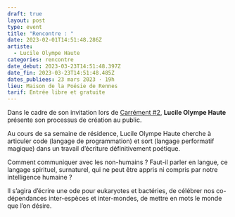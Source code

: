 ```yaml
---
draft: true
layout: post
type: event
title: "Rencontre : "
date: 2023-02-01T14:51:48.286Z
artiste:
  - Lucile Olympe Haute
categories: rencontre
date_debut: 2023-03-23T14:51:48.397Z
date_fin: 2023-03-23T14:51:48.485Z
dates_publiees: 23 mars 2023 · 19h
lieu: Maison de la Poésie de Rennes
tarif: Entrée libre et gratuite
---
```

Dans le cadre de son invitation lors de [Carrément #2](https://maiporennes.fr/residence/2022/11/15/carr-ment-2.html), **Lucile Olympe Haute** présente son processus de création au public.

Au cours de sa semaine de résidence, Lucile Olympe Haute cherche à articuler code (langage de programmation) et sort (langage performatif magique) dans un travail d’écriture définitivement poétique.

Comment communiquer avec les non-humains ? Faut-il parler en langue, ce langage spirituel, surnaturel, qui ne peut être appris ni compris par notre intelligence humaine ?

Il s’agira d’écrire une ode pour eukaryotes et bactéries, de célébrer nos co-dépendances inter-espèces et inter-mondes, de mettre en mots le monde que l’on désire.